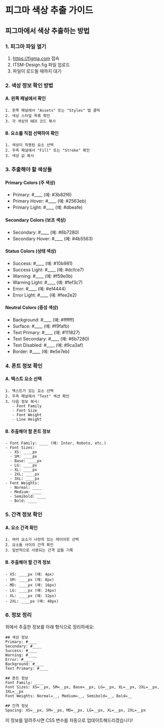 # 피그마 색상 추출 가이드

## 피그마에서 색상 추출하는 방법

### 1. 피그마 파일 열기
1. https://figma.com 접속
2. ITSM-Design.fig 파일 업로드
3. 파일이 로드될 때까지 대기

### 2. 색상 정보 확인 방법

#### A. 왼쪽 패널에서 확인
```
1. 왼쪽 패널에서 "Assets" 또는 "Styles" 탭 클릭
2. 색상 스타일 목록 확인
3. 각 색상의 HEX 코드 복사
```

#### B. 요소를 직접 선택하여 확인
```
1. 색상이 적용된 요소 선택
2. 우측 패널에서 "Fill" 또는 "Stroke" 확인
3. 색상 값 복사
```

### 3. 추출해야 할 색상들

#### Primary Colors (주 색상)
- Primary: #____ (예: #3b82f6)
- Primary Hover: #____ (예: #2563eb)
- Primary Light: #____ (예: #dbeafe)

#### Secondary Colors (보조 색상)
- Secondary: #____ (예: #6b7280)
- Secondary Hover: #____ (예: #4b5563)

#### Status Colors (상태 색상)
- Success: #____ (예: #10b981)
- Success Light: #____ (예: #dcfce7)
- Warning: #____ (예: #f59e0b)
- Warning Light: #____ (예: #fef3c7)
- Error: #____ (예: #ef4444)
- Error Light: #____ (예: #fee2e2)

#### Neutral Colors (중성 색상)
- Background: #____ (예: #ffffff)
- Surface: #____ (예: #f9fafb)
- Text Primary: #____ (예: #111827)
- Text Secondary: #____ (예: #6b7280)
- Text Disabled: #____ (예: #9ca3af)
- Border: #____ (예: #e5e7eb)

### 4. 폰트 정보 확인

#### A. 텍스트 요소 선택
```
1. 텍스트가 있는 요소 선택
2. 우측 패널에서 "Text" 섹션 확인
3. 다음 정보 복사:
   - Font Family
   - Font Size
   - Font Weight
   - Line Height
```

#### B. 추출해야 할 폰트 정보
```
- Font Family: ____ (예: Inter, Roboto, etc.)
- Font Sizes: 
  - XS: ____px
  - SM: ____px  
  - Base: ____px
  - LG: ____px
  - XL: ____px
  - 2XL: ____px
  - 3XL: ____px
- Font Weights:
  - Normal: ____
  - Medium: ____
  - Semibold: ____
  - Bold: ____
```

### 5. 간격 정보 확인

#### A. 요소 간격 확인
```
1. 여러 요소가 나란히 있는 레이아웃 선택
2. 요소들 사이의 간격 확인
3. 일반적으로 사용되는 간격 값들 기록
```

#### B. 추출해야 할 간격 정보
```
- XS: ____px (예: 4px)
- SM: ____px (예: 8px)
- MD: ____px (예: 16px)
- LG: ____px (예: 24px)
- XL: ____px (예: 32px)
- 2XL: ____px (예: 48px)
```

### 6. 정보 정리

위에서 추출한 정보를 아래 형식으로 정리하세요:

```
## 색상 정보
Primary: #____
Secondary: #____
Success: #____
Warning: #____
Error: #____
Background: #____
Text Primary: #____

## 폰트 정보
Font Family: ____
Font Sizes: XS=__px, SM=__px, Base=__px, LG=__px, XL=__px, 2XL=__px, 3XL=__px
Font Weights: Normal=__, Medium=__, Semibold=__, Bold=__

## 간격 정보
Spacing: XS=__px, SM=__px, MD=__px, LG=__px, XL=__px, 2XL=__px
```

이 정보를 알려주시면 CSS 변수를 자동으로 업데이트해드리겠습니다!


